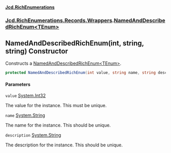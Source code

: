 #### [Jcd.RichEnumerations](index.md 'index')

### [Jcd.RichEnumerations.Records.Wrappers](Jcd.RichEnumerations.Records.Wrappers.md 'Jcd.RichEnumerations.Records.Wrappers').[NamedAndDescribedRichEnum&lt;TEnum&gt;](Jcd.RichEnumerations.Records.Wrappers.NamedAndDescribedRichEnum_TEnum_.md 'Jcd.RichEnumerations.Records.Wrappers.NamedAndDescribedRichEnum<TEnum>')

## NamedAndDescribedRichEnum(int, string, string) Constructor

Constructs a [NamedAndDescribedRichEnum&lt;TEnum&gt;](Jcd.RichEnumerations.Records.Wrappers.NamedAndDescribedRichEnum_TEnum_.md 'Jcd.RichEnumerations.Records.Wrappers.NamedAndDescribedRichEnum<TEnum>').

```csharp
protected NamedAndDescribedRichEnum(int value, string name, string description);
```

#### Parameters

<a name='Jcd.RichEnumerations.Records.Wrappers.NamedAndDescribedRichEnum_TEnum_.NamedAndDescribedRichEnum(int,string,string).value'></a>

`value` [System.Int32](https://docs.microsoft.com/en-us/dotnet/api/System.Int32 'System.Int32')

The value for the instance. This must be unique.

<a name='Jcd.RichEnumerations.Records.Wrappers.NamedAndDescribedRichEnum_TEnum_.NamedAndDescribedRichEnum(int,string,string).name'></a>

`name` [System.String](https://docs.microsoft.com/en-us/dotnet/api/System.String 'System.String')

The name for the instance. This should be unique.

<a name='Jcd.RichEnumerations.Records.Wrappers.NamedAndDescribedRichEnum_TEnum_.NamedAndDescribedRichEnum(int,string,string).description'></a>

`description` [System.String](https://docs.microsoft.com/en-us/dotnet/api/System.String 'System.String')

The description for the instance. This should be unique.